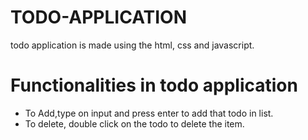 # TODO-APPLICATION
todo application is made using the html, css and javascript. 

# Functionalities in todo application
- To Add,type on input  and press enter to add that todo in list.
- To delete, double click on the todo to delete the item.
